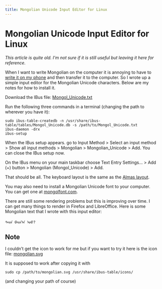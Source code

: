 ```yaml
---
title: Mongolian Unicode Input Editor for Linux
---
```


# Mongolian Unicode Input Editor for Linux

*This article is quite old. I'm not sure if it is still useful but leaving it here for reference.*

When I want to write Mongolian on the computer it is annoying to have to [write it on my phone](/apps/chimee/) and then transfer it to the computer. So I wrote up a simple input editor for the Mongolian Unicode characters. Below are my notes for how to install it.

Download the IBus file: <a href="/static/media/Mongol_Unicode.txt" download>Mongol_Unicode.txt</a>

Run the following three commands in a terminal (changing the path to wherever you have it):

```
sudo ibus-table-createdb -n /usr/share/ibus-table/tables/Mongol_Unicode.db -s /path/to/Mongol_Unicode.txt
ibus-daemon -drx
ibus-setup
```

When the IBus setup appears. go to Input Method > Select an input method > Show all input methods > Mongolian > Mongolian_Unicode > Add. You can close the IBus setup now.

On the IBus menu on your main taskbar choose Text Entry Settings… > Add (+) button > Mongolian (Mongol_Unicode) > Add.

That should be all. The keyboard layout is the same as the [Almas layout](http://www.mongolfont.com/cn/ios/almasmnglkbd.html).

You may also need to install a Mongolian Unicode font to your computer. You can get one at [mongolfont.com](http://www.mongolfont.com/en/font/mnglwhiteotf.html).

There are still some rendering problems but this is improving over time. I can get many things to render in Firefox and LibreOffice. Here is some Mongolian text that I wrote with this input editor:

```
ᠰᠠᠢᠨ ᠪᠠᠢᠨ᠎ᠠ ᠤᠤ?
```

## Note

I couldn’t get the icon to work for me but if you want to try it here is the icon file: <a href="/static/media/mongolian.svg" download>mongolian.svg</a> 

It is supposed to work after copying it with

```
sudo cp /path/to/mongolian.svg /usr/share/ibus-table/icons/
```

(and changing your path of course)

